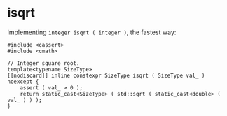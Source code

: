 # isqrt

Implementing `integer isqrt ( integer )`, the fastest way:


    #include <cassert>
    #include <cmath>

    // Integer square root.
    template<typename SizeType>
    [[nodiscard]] inline constexpr SizeType isqrt ( SizeType val_ ) noexcept {
        assert ( val_ > 0 );
        return static_cast<SizeType> ( std::sqrt ( static_cast<double> ( val_ ) ) );
    }
